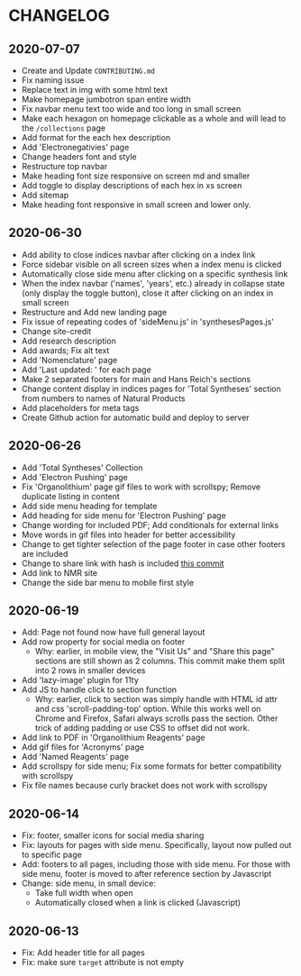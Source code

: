# CHANGELOG

## 2020-07-07

- Create and Update `CONTRIBUTING.md`
- Fix naming issue
- Replace text in img with some html text
- Make homepage jumbotron span entire width
- Fix navbar menu text too wide and too long in small screen
- Make each hexagon on homepage clickable as a whole and will lead to the `/collections` page
- Add format for the each hex description
- Add 'Electronegativies' page
- Change headers font and style
- Restructure top navbar
- Make heading font size responsive on screen md and smaller
- Add toggle to display descriptions of each hex in xs screen
- Add sitemap
- Make heading font responsive in small screen and lower only.

## 2020-06-30

- Add ability to close indices navbar after clicking on a index link
- Force sidebar visible on all screen sizes when a index menu is clicked
- Automatically close side menu after clicking on a specific synthesis link
- When the index navbar ('names', 'years', etc.) already in collapse state (only display the toggle button), close it after clicking on an index in small screen
- Restructure and Add new landing page
- Fix issue of repeating codes of 'sideMenu.js' in 'synthesesPages.js'
- Change site-credit
- Add research description
- Add awards; Fix alt text
- Add 'Nomenclature' page
- Add 'Last updated: ' for each page
- Make 2 separated footers for main and Hans Reich's sections
- Change content display in indices pages for 'Total Syntheses' section from numbers to names of Natural Products
- Add placeholders for meta tags
- Create Github action for automatic build and deploy to server

## 2020-06-26

- Add 'Total Syntheses' Collection
- Add 'Electron Pushing' page
- Fix 'Organolithium' page gif files to work with scrollspy; Remove duplicate listing in content
- Add side menu heading for template
- Add heading for side menu for 'Electron Pushing' page
- Change wording for included PDF; Add conditionals for external links
- Move words in gif files into header for better accessibility
- Change to get tighter selection of the page footer in case other footers are included
- Change to share link with hash is included [this commit](https://github.com/khoivan88/organicchemistrydata/commit/2f5519112937df7cf8595a567d6eb77b52a1d4ee)
- Add link to NMR site
- Change the side bar menu to mobile first style

## 2020-06-19

- Add: Page not found now have full general layout
- Add row property for social media on footer
  - Why: earlier, in mobile view, the "Visit Us" and "Share this page" sections are still shown as 2 columns. This commit make them split into 2 rows in smaller devices
- Add 'lazy-image' plugin for 11ty
- Add JS to handle click to section function
  - Why: earlier, click to section was simply handle with HTML id attr and css 'scroll-padding-top' option. While this works well on Chrome and Firefox, Safari always scrolls pass the section. Other trick of adding padding or use CSS to offset did not work.
- Add link to PDF in 'Organolithium Reagents' page
- Add gif files for 'Acronyms' page
- Add 'Named Reagents' page
- Add scrollspy for side menu; Fix some formats for better compatibility with scrollspy
- Fix file names because curly bracket does not work with scrollspy

## 2020-06-14

- Fix: footer, smaller icons for social media sharing
- Fix: layouts for pages with side menu. Specifically, layout now pulled out to specific page
- Add: footers to all pages, including those with side menu. For those with side menu, footer is moved to after reference section by Javascript
- Change: side menu, in small device:
  - Take full width when open
  - Automatically closed when a link is clicked (Javascript)

## 2020-06-13

- Fix: Add header title for all pages
- Fix: make sure `target` attribute is not empty
